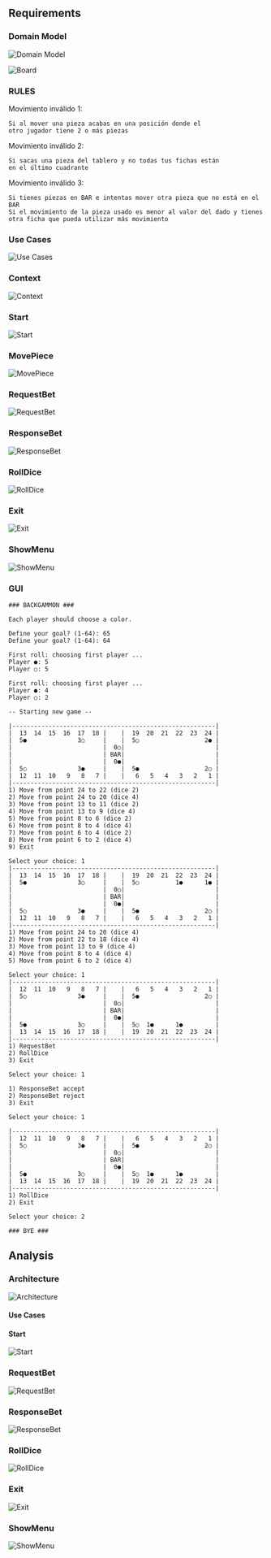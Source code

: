 ## Requirements

### Domain Model
![Domain Model](/rup/domain_model/domain_model.png)

![Board](/rup/images/board.jpg)

### RULES

Movimiento inválido 1: 
```
Si al mover una pieza acabas en una posición donde el 
otro jugador tiene 2 o más piezas
```

Movimiento inválido 2: 
```
Si sacas una pieza del tablero y no todas tus fichas están 
en el último cuadrante
```
Movimiento inválido 3: 
```
Si tienes piezas en BAR e intentas mover otra pieza que no está en el BAR
Si el movimiento de la pieza usado es menor al valor del dado y tienes 
otra ficha que pueda utilizar más movimiento
```


### Use Cases

![Use Cases](/rup/usecase/use_cases.png)

### Context

![Context](/rup/context/context.png)

### Start
![Start](/rup/usecase/start.png)

### MovePiece

![MovePiece](/rup/usecase/move_piece.png)

### RequestBet
![RequestBet](/rup/usecase/request_bet.png)

### ResponseBet
![ResponseBet](/rup/usecase/response_bet.png)

### RollDice
![RollDice](/rup/usecase/roll_dice.png)

### Exit
![Exit](/rup/usecase/exit.png)

### ShowMenu
![ShowMenu](/rup/usecase/show_menu.png)

### GUI

```
### BACKGAMMON ###

Each player should choose a color.

Define your goal? (1-64): 65
Define your goal? (1-64): 64

First roll: choosing first player ...
Player ●: 5
Player ○: 5

First roll: choosing first player ...
Player ●: 4
Player ○: 2

-- Starting new game --

|--------------------------------------------------------|
|  13  14  15  16  17  18 |    |  19  20  21  22  23  24 |
|  5●              3○     |    |  5○                  2● |
|                         |  0○|                         |
|                         | BAR|                         |
|                         |  0●|                         |
|  5○              3●     |    |  5●                  2○ |
|  12  11  10   9   8   7 |    |   6   5   4   3   2   1 |
|--------------------------------------------------------|
1) Move from point 24 to 22 (dice 2)
2) Move from point 24 to 20 (dice 4)
3) Move from point 13 to 11 (dice 2)
4) Move from point 13 to 9 (dice 4)
5) Move from point 8 to 6 (dice 2)
6) Move from point 8 to 4 (dice 4)
7) Move from point 6 to 4 (dice 2)
8) Move from point 6 to 2 (dice 4)
9) Exit

Select your choice: 1
|--------------------------------------------------------|
|  13  14  15  16  17  18 |    |  19  20  21  22  23  24 |
|  5●              3○     |    |  5○          1●      1● |
|                         |  0○|                         |
|                         | BAR|                         |
|                         |  0●|                         |
|  5○              3●     |    |  5●                  2○ |
|  12  11  10   9   8   7 |    |   6   5   4   3   2   1 |
|--------------------------------------------------------|
1) Move from point 24 to 20 (dice 4)
2) Move from point 22 to 18 (dice 4)
3) Move from point 13 to 9 (dice 4)
4) Move from point 8 to 4 (dice 4)
5) Move from point 6 to 2 (dice 4)

Select your choice: 1
|--------------------------------------------------------|
|  12  11  10   9   8   7 |    |   6   5   4   3   2   1 |
|  5○              3●     |    |  5●                  2○ |
|                         |  0○|                         |
|                         | BAR|                         |
|                         |  0●|                         |
|  5●              3○     |    |  5○  1●      1●         |
|  13  14  15  16  17  18 |    |  19  20  21  22  23  24 |
|--------------------------------------------------------|
1) RequestBet
2) RollDice
3) Exit

Select your choice: 1

1) ResponseBet accept
2) ResponseBet reject
3) Exit

Select your choice: 1

|--------------------------------------------------------|
|  12  11  10   9   8   7 |    |   6   5   4   3   2   1 |
|  5○              3●     |    |  5●                  2○ |
|                         |  0○|                         |
|                         | BAR|                         |
|                         |  0●|                         |
|  5●              3○     |    |  5○  1●      1●         |
|  13  14  15  16  17  18 |    |  19  20  21  22  23  24 |
|--------------------------------------------------------|
1) RollDice
2) Exit

Select your choice: 2

### BYE ###
```

## Analysis

### Architecture
![Architecture](/rup/analysis/architecture.svg)

#### Use Cases

#### Start
![Start](/rup/analysis/use_cases/start.png)

### RequestBet
![RequestBet](/rup/analysis/use_cases/request_bet.png)

### ResponseBet
![ResponseBet](/rup/analysis/use_cases/response_bet.png)

### RollDice
![RollDice](/rup/analysis/use_cases/roll_dice.png)

### Exit
![Exit](/rup/analysis/use_cases/exit.png)

### ShowMenu
![ShowMenu](/rup/analysis/use_cases/show_menu.png)
